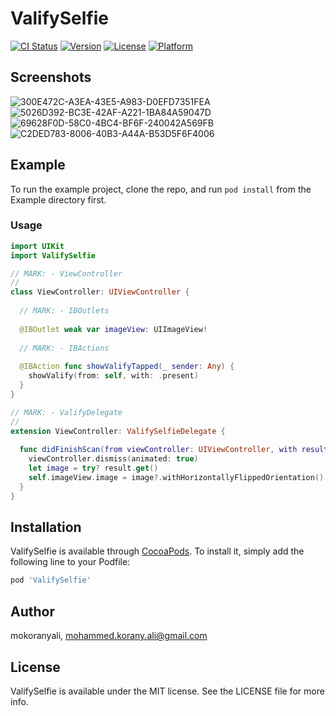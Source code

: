 # ValifySelfie

[![CI Status](https://img.shields.io/travis/mkornyali/ValifySelfie.svg?style=flat)](https://travis-ci.org/mkornyali/ValifySelfie)
[![Version](https://img.shields.io/cocoapods/v/ValifySelfie.svg?style=flat)](https://cocoapods.org/pods/ValifySelfie)
[![License](https://img.shields.io/cocoapods/l/ValifySelfie.svg?style=flat)](https://cocoapods.org/pods/ValifySelfie)
[![Platform](https://img.shields.io/cocoapods/p/ValifySelfie.svg?style=flat)](https://cocoapods.org/pods/ValifySelfie)

## Screenshots
![300E472C-A3EA-43E5-A983-D0EFD7351FEA](https://user-images.githubusercontent.com/45698820/131361501-7eb825cd-a881-4d69-93ce-0d0aa27bf64e.jpg)
![5026D392-BC3E-42AF-A221-1BA84A59047D](https://user-images.githubusercontent.com/45698820/131361511-1adc97e8-2255-4002-b350-935b4d2bb372.jpg)
![69628F0D-58C0-4BC4-BF6F-240042A569FB](https://user-images.githubusercontent.com/45698820/131361515-ad5318df-ce08-4147-9ee2-5579acbba9b2.jpg)
![C2DED783-8006-40B3-A44A-B53D5F6F4006](https://user-images.githubusercontent.com/45698820/131361523-8298383f-93c5-438b-86ee-77ba94e23a30.jpg)


## Example

To run the example project, clone the repo, and run `pod install` from the Example directory first.

### Usage
```swift
import UIKit
import ValifySelfie

// MARK: - ViewController
//
class ViewController: UIViewController {
  
  // MARK: - IBOutlets
  
  @IBOutlet weak var imageView: UIImageView!
  
  // MARK: - IBActions
  
  @IBAction func showValifyTapped(_ sender: Any) {
    showValify(from: self, with: .present)
  }
}

// MARK: - ValifyDelegate
//
extension ViewController: ValifySelfieDelegate {
  
  func didFinishScan(from viewController: UIViewController, with result: Result<UIImage, Error>) {
    viewController.dismiss(animated: true)
    let image = try? result.get()
    self.imageView.image = image?.withHorizontallyFlippedOrientation()
  }
}
```
## Installation

ValifySelfie is available through [CocoaPods](https://cocoapods.org). To install
it, simply add the following line to your Podfile:

```ruby
pod 'ValifySelfie'
```

## Author

mokoranyali, mohammed.korany.ali@gmail.com

## License

ValifySelfie is available under the MIT license. See the LICENSE file for more info.
